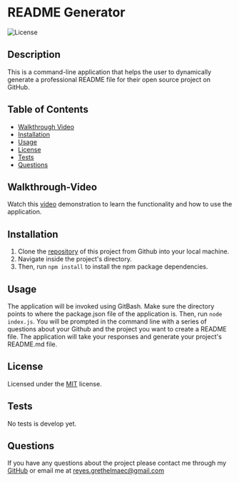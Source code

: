 # README Generator

![License](https://img.shields.io/static/v1?label=license&message=MIT&color=brightgreen)

## Description

This is a command-line application that helps the user to dynamically generate a professional README file for their open source project on GitHub.

## Table of Contents

* [Walkthrough Video](#Walkthrough-Video)    
* [Installation](#Installation)  
* [Usage](#Usage)   
* [License](#License)  
* [Tests](#Tests)  
* [Questions](#Questions)

## Walkthrough-Video

Watch this [video](https://) demonstration to learn the functionality and how to use the application.

## Installation 

1. Clone the [repository](https://github.com/Garethus/readme-generator) of this project from Github into your local machine. 
2. Navigate inside the project's directory. 
3. Then, run `npm install` to install the npm package dependencies. 

## Usage

The application will be invoked using GitBash. Make sure the directory points to where the package.json file of the application is. Then, run `node index.js`. You will be prompted in the command line with a series of questions about your Github and the project you want to create a README file. The application will take your responses and generate your project's README.md file.

## License

Licensed under the [MIT](./LICENSE) license.

## Tests

No tests is develop yet.

## Questions
    
If you have any questions about the project please contact me through my [GitHub](https://github.com/Garethus) or email me at reyes.grethelmaec@gmail.com

